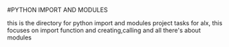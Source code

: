 #PYTHON IMPORT AND MODULES

this is the directory for python import and modules project tasks for alx, this focuses on import function and creating,calling and all there's about modules
